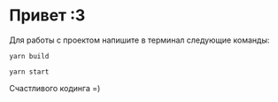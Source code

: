 # Привет :3

Для работы с проектом напишите в терминал следующие команды:

```
yarn build
```

```
yarn start
```

Счастливого кодинга =)
